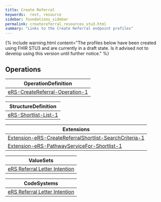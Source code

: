 ```yaml
---
title: Create Referral
keywords:  rest, resource
sidebar: foundations_sidebar
permalink: createreferral_resources_stu3.html
summary: "Links to the Create Referral endpoint profiles"
---
```


{% include warning.html content="The profiles below have been created using FHIR STU3 and are currently in a draft state. Is it advised not to develop 
using this version until further notice." %}

## Operations ##

|OperationDefinition| 
|-------|
|[eRS-CreateReferral-Operation-1](https://fhir.nhs.uk/STU3/OperationDefinition/eRS-CreateReferral-Operation-1/_history/1.0)| 


|StructureDefinition| 
|-------|
|[eRS-Shortlist-List-1](https://fhir.nhs.uk/STU3/StructureDefinition/eRS-Shortlist-List-1/_history/1.0)|

|Extensions|
|-------|
|[Extension-eRS-CreateReferralShortlist-SearchCriteria-1](https://fhir.nhs.uk/STU3/StructureDefinition/Extension-eRS-CreateReferralShortlist-SearchCriteria-1/_history/1.0)|
|[Extension-eRS-PathwayServiceFor-Shortlist-1](https://fhir.nhs.uk/STU3/StructureDefinition/Extension-eRS-PathwayServiceFor-Shortlist-1/_history/1.0)|

|ValueSets|
|-------|
|[eRS Referral Letter Intention](https://fhir.nhs.uk/STU3/ValueSet/eRS-ReferralLetterIntention-1/_history/1.0)|

|CodeSystems|
|-------|
|[eRS Referral Letter Intention](https://fhir.nhs.uk/STU3/CodeSystem/eRS-ReferralLetterIntention-1/_history/1.0)|